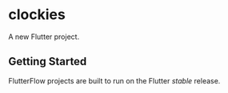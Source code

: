 # clockies

A new Flutter project.

## Getting Started

FlutterFlow projects are built to run on the Flutter _stable_ release.
